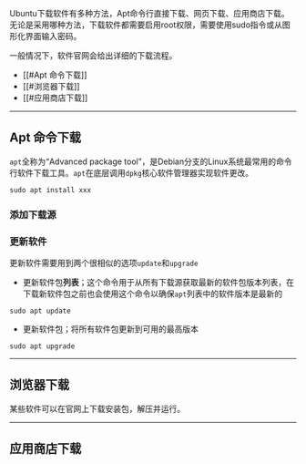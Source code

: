 Ubuntu下载软件有多种方法，Apt命令行直接下载、网页下载、应用商店下载。无论是采用哪种方法，下载软件都需要启用root权限，需要使用sudo指令或从图形化界面输入密码。

一般情况下，软件官网会给出详细的下载流程。
 
+ [[#Apt 命令下载]]
+ [[#浏览器下载]]
+ [[#应用商店下载]]

---
## Apt 命令下载

`apt`全称为“Advanced package tool”，是Debian分支的Linux系统最常用的命令行软件下载工具。`apt`在底层调用`dpkg`核心软件管理器实现软件更改。

```
sudo apt install xxx
```

### 添加下载源




### 更新软件

更新软件需要用到两个很相似的选项`update`和`upgrade`

+ 更新软件包**列表**；这个命令用于从所有下载源获取最新的软件包版本列表，在下载新软件包之前也会使用这个命令以确保`apt`列表中的软件版本是最新的

```
sudo apt update
```

+ 更新软件包；将所有软件包更新到可用的最高版本

```
sudo apt upgrade
```

---
## 浏览器下载

某些软件可以在官网上下载安装包，解压并运行。


---
## 应用商店下载


